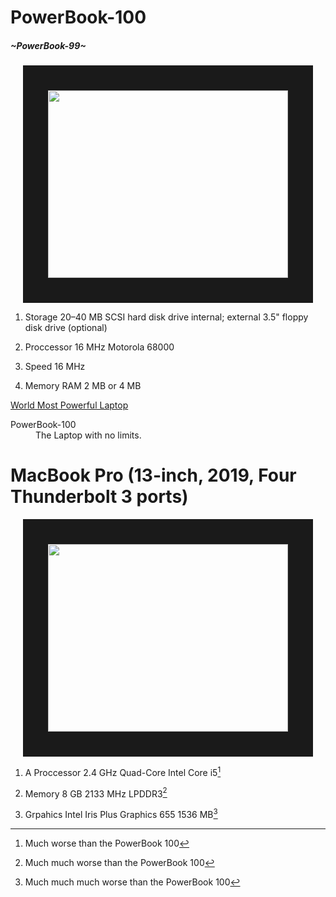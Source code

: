 # PowerBook-100
##### ~PowerBook-99~


<p align="center">
<img src="https://upload.wikimedia.org/wikipedia/commons/5/58/Powerbook_100_pose.jpg" width="384" height="300" border="40"/>
</p>




1. Storage 20–40 MB SCSI hard disk drive internal; external 3.5" floppy disk drive (optional)

2. Proccessor 16 MHz Motorola 68000

3. Speed 16 MHz

4. Memory RAM 2 MB or 4 MB 


[World Most Powerful Laptop](https://en.wikipedia.org/wiki/PowerBook_100 "World Most Powerful Laptop")

<dl>
  <dt>PowerBook-100</dt>
  <dd>The Laptop with no limits.</dd>

# MacBook Pro (13-inch, 2019, Four Thunderbolt 3 ports)


<p align="center">
<img src="https://support.apple.com/library/APPLE/APPLECARE_ALLGEOS/SP775/sp775-mbp13touch-space.jpeg" width="384" height="300" border="40"/>
</p>


1. A Proccessor 2.4 GHz Quad-Core Intel Core i5[^1]

2. Memory 8 GB 2133 MHz LPDDR3[^2]

3. Grpahics Intel Iris Plus Graphics 655 1536 MB[^3]

[^1]: Much worse than the PowerBook 100


[^2]: Much much worse than the PowerBook 100


[^3]: Much much much worse than the PowerBook 100

